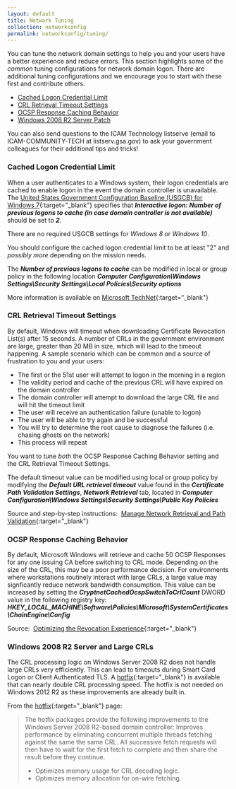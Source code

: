 ```yaml
---
layout: default
title: Network Tuning
collection: networkconfig
permalink: networkconfig/tuning/
---
```


You can tune the network domain settings to help you and your users have a better experience and reduce errors.  This section highlights some of the _common_ tuning configurations for network domain logon.  There are additional tuning configurations and we encourage you to start with these first and contribute others.      

-   [Cached Logon Credential Limit](#cached-logon-credential-limit)
-   [CRL Retrieval Timeout Settings](#crl-retrieval-timeout-settings)
-   [OCSP Response Caching Behavior](#ocsp-response-caching-behavior)
-   [Windows 2008 R2 Server Patch](#windows-2008-r2-server-and-large-crls)

You can also send questions to the ICAM Technology listserve (email to ICAM-COMMUNITY-TECH at listserv.gsa.gov) to ask your government colleagues for their additional tips and tricks!

### Cached Logon Credential Limit
When a user authenticates to a Windows system, their logon credentials are cached to enable logon in the event the domain controller is unavailable. The [United States Government Configuration Baseline (USGCB) for Windows 7](https://usgcb.nist.gov/usgcb/microsoft/download_win7.html){:target="_blank"} specifies that ***Interactive logon: Number of previous logons to cache (in case domain controller is not available)*** should be set to ***2***. 

There are no required USGCB settings for _Windows 8_ or _Windows 10_.  

You should configure the cached logon credential limit to be at least "2" and _possibly more_ depending on the mission needs.  

The ***Number of previous logons to cache*** can be modified in local or group policy in the following location
***Computer Configuration\Windows Settings\Security Settings\Local Policies\Security options***

More information is available on [Microsoft TechNet](https://technet.microsoft.com/en-us/library/jj852209%28v=ws.11%29.aspx){:target="_blank"}

### CRL Retrieval Timeout Settings
By default, Windows will timeout when downloading Certificate Revocation List(s) after 15 seconds. A number of CRLs in the government environment are large, greater than 20 MB in size, which will lead to the timeout happening.  A sample scenario which can be common and a source of frustration to you and your users:  

- The first or the 51st user will attempt to logon in the morning in a region 
- The validity period and cache of the previous CRL will have expired on the domain controller
- The domain controller will attempt to download the large CRL file and will hit the timeout limit
- The user will receive an authentication failure (unable to logon) 
- The user will be able to try again and be successful
- You will try to determine the root cause to diagnose the failures (i.e. chasing ghosts on the network)
- This process will repeat

You want to tune _both_ the OCSP Response Caching Behavior setting and the CRL Retrieval Timeout Settings.  

The default timeout value can be modified using local or group policy by modifying the ***Default URL retrieval timeout*** value found in the ***Certificate Path Validation Settings***, ***Network Retrieval***  tab, located in ***Computer Configuration\Windows Settings\Security Settings\Public Key Policies***

Source and step-by-step instructions:&nbsp; [Manage Network Retrieval and Path Validation](https://technet.microsoft.com/en-us/library/cc771429%28v=ws.11%29.aspx){:target="_blank"}

### OCSP Response Caching Behavior
By default, Microsoft Windows will retrieve and cache 50 OCSP Responses for any one issuing CA before switching to CRL mode. Depending on the size of the CRL, this may be a poor performance decision. For environments where workstations routinely interact with large CRLs, a large value may signficantly reduce network bandwidth consumption.  This value can be increased by setting the ***CryptnetCachedOcspSwitchToCrlCount*** DWORD value in the following registry key:
***HKEY_LOCAL_MACHINE\Software\Policies\Microsoft\SystemCertificates\ChainEngine\Config***

Source:&nbsp; [Optimizing the Revocation Experience](https://technet.microsoft.com/en-us/library/ee619783%28v=ws.10%29.aspx){:target="_blank"}

### Windows 2008 R2 Server and Large CRLs
The CRL processing logic on Windows Server 2008 R2 does not handle large CRLs very efficiently. This can lead to timeouts during Smart Card Logon or Client Authenticated TLS. A [hotfix](https://support.microsoft.com/en-us/help/2831238/crl-processing-causes-high-cpu-usage--heavy-network-traffic--and-servi){:target="_blank"} is available that can nearly double CRL processing speed. The hotfix is not needed on Windows 2012 R2 as these improvements are already built in.

From the [hotfix](https://support.microsoft.com/en-us/help/2831238/crl-processing-causes-high-cpu-usage--heavy-network-traffic--and-servi){:target="_blank"} page: 
&nbsp;

> The hotfix packages provide the following improvements to the Windows
> Server 2008 R2-based domain controller:  Improves performance by
> eliminating concurrent multiple threads fetching against the same the
> same CRL. All successive fetch requests will then have to wait for the
> first fetch to complete and then share the result before they
> continue.
> 
>  - Optimizes memory usage for CRL decoding logic.
>  - Optimizes memory allocation for on-wire fetching.

